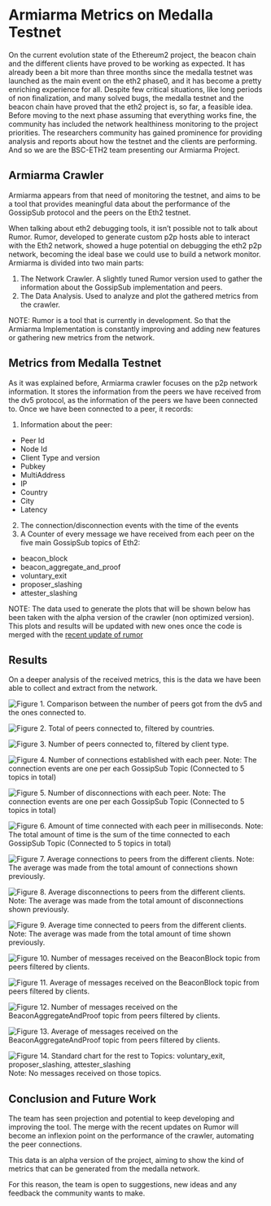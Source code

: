  
# Armiarma Metrics on Medalla Testnet

On the current evolution state of the Ethereum2 project, the beacon chain and the different clients have proved to be working as expected. It has already been a bit more than three months since the medalla testnet was launched as the main event on the eth2 phase0, and it has become a pretty enriching experience for all. 
Despite few critical situations, like long periods of non finalization, and many solved bugs, the medalla testnet and the beacon chain have proved that the eth2 project is, so far, a feasible idea.
Before moving to the next phase assuming that everything works fine, the community has included the network healthiness monitoring to the project priorities. The researchers community has gained prominence for providing analysis and reports about how the testnet and the clients are performing. And so we are the BSC-ETH2 team presenting our Armiarma Project.

## Armiarma Crawler

Armiarma appears from that need of monitoring the testnet, and aims to be a tool that provides meaningful data about the performance of the GossipSub protocol and the peers on the Eth2 testnet. 

When talking about eth2 debugging tools, it isn’t possible not to talk about Rumor. Rumor, developed to generate custom p2p hosts able to interact with the Eth2 network, showed a huge potential on debugging the eth2 p2p network, becoming the ideal base we could use to build a network monitor.
Armiarma is divided into two main parts:
1. The Network Crawler. A slightly tuned Rumor version used to gather the information about  the GossipSub implementation and peers. 
2. The Data Analysis. Used to analyze and plot the gathered metrics from the crawler.

NOTE: Rumor is a tool that is currently in development. So that the Armiarma Implementation is constantly improving and adding new features or gathering new metrics from the network.


## Metrics from Medalla Testnet

As it was explained before, Armiarma crawler focuses on the p2p network information. It stores the information from the peers we have received from the dv5 protocol, as the information of the peers we have been connected to. 
Once we have been connected to a peer, it records:
1. Information about the peer:
- Peer Id
- Node Id
- Client Type and version
- Pubkey
- MultiAddress
- IP
- Country
- City
- Latency
2. The connection/disconnection events with the time of the events
3. A Counter of every message we have received from each peer on the five main GossipSub topics of Eth2:
- beacon_block
- beacon_aggregate_and_proof
- voluntary_exit
- proposer_slashing
- attester_slashing

NOTE: The data used to generate the plots that will be shown below has been taken with the alpha version of the crawler (non optimized version). This plots and results will be updated with new ones once the code is merged with the [recent update of rumor](https://github.com/protolambda/rumor/commit/6549267e93d4f409731d0e59ae45863347b0b226)

## Results

On a deeper analysis of the received metrics, this is the data we have been able to collect and extract from the network.

![Figure 1. Comparison between the number of peers got from the dv5 and the ones connected to.](/charts/TotalPeersVsConnected.png)

![Figure 2. Total of peers connected to, filtered by countries.](/charts/PeersClassifiedByCountry.png)

![Figure 3. Number of peers connected to, filtered by client type.](/charts/PeersOnClients.png)

![Figure 4. Number of connections established with each peer.](/charts/NumberOfConnectionsPerPeer.png)
Note: The connection events are one per each GossipSub Topic (Connected to 5 topics in total)

![Figure 5. Number of disconnections with each peer.](/charts/NumberOfDisconnectionsPerPeer.png)
Note: The connection events are one per each GossipSub Topic (Connected to 5 topics in total)

![Figure 6. Amount of time connected with each peer in milliseconds.](/charts/MillisecondsConnectedToPeers.png)
Note: The total amount of time is the sum of the time connected to each GossipSub Topic (Connected to 5 topics in total)

![Figure 7. Average connections to peers from the different clients.](/charts/AverageConnectionsPerClientPeers.png)
Note: The average was made from the total amount of connections shown previously.

![Figure 8. Average disconnections to peers from the different clients.](/charts/AverageDisconnectionPerClientPeers.png)
Note: The average was made from the total amount of disconnections shown previously.

![Figure 9. Average time connected to peers from the different clients.](/charts/AverageTotalTimeConnectedToClientPeers.png)
Note: The average was made from the total amount of time shown previously.

![Figure 10. Number of messages received on the BeaconBlock topic from peers filtered by clients.](/charts/NumberOfMessagesReceivedBeaconBlock.png)

![Figure 11. Average of messages received on the BeaconBlock topic from peers filtered by clients.](/charts/AverageMessagesReceivedBeaconBlock.png)

![Figure 12. Number of messages received on the BeaconAggregateAndProof topic from peers filtered by clients.](/charts/NumberOfMessagesReceivedBeaconAggregatedAndProof.png)

![Figure 13. Average of messages received on the BeaconAggregateAndProof topic from peers filtered by clients.](/charts/AverageMessagesReceivedBeaconAggregateAndProof.png)

![Figure 14. Standard chart for the rest to Topics: voluntary_exit, proposer_slashing, attester_slashing](/charts/EmptyGraphForMessages.png)
Note: No messages received on those topics.


## Conclusion and Future Work

The team has seen projection and potential to keep developing and improving the tool. The merge with the recent updates on Rumor will become an inflexion point on the performance of the crawler, automating the peer connections.

This data is an alpha version of the project, aiming to show the kind of metrics that can be generated from the medalla network. 

For this reason, the team is open to suggestions, new ideas and any feedback the community wants to make.

